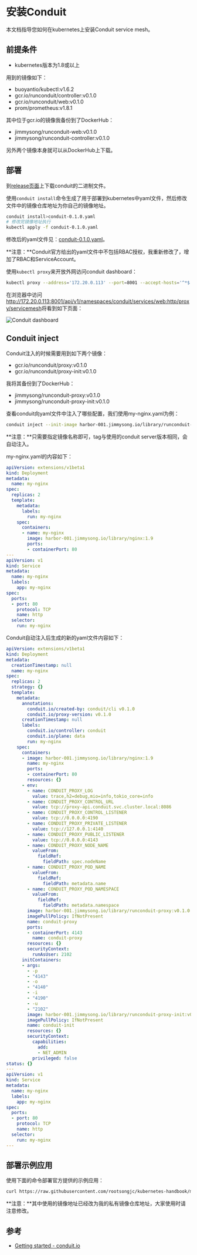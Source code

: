 # 安装Conduit

本文档指导您如何在kubernetes上安装Conduit service mesh。

## 前提条件

- kubernetes版本为1.8或以上

用到的镜像如下：

- buoyantio/kubectl:v1.6.2
- gcr.io/runconduit/controller:v0.1.0
- gcr.io/runconduit/web:v0.1.0
- prom/prometheus:v1.8.1

其中位于gcr.io的镜像我备份到了DockerHub：

- jimmysong/runconduit-web:v0.1.0
- jimmysong/runconduit-controller:v0.1.0

另外两个镜像本身就可以从DockerHub上下载。

## 部署

到[release页面](https://github.com/runconduit/conduit/releases)上下载conduit的二进制文件。

使用`conduit install`命令生成了用于部署到kubernetes中yaml文件，然后修改文件中的镜像仓库地址为你自己的镜像地址。

```bash
conduit install>conduit-0.1.0.yaml
# 修改完镜像地址执行
kubectl apply -f conduit-0.1.0.yaml
```

修改后的yaml文件见：[conduit-0.1.0.yaml](https://github.com/rootsongjc/kubernetes-handbook/tree/master/manifests/conduit-0.1.0.yaml)。

**注意：**Conduit官方给出的yaml文件中不包括RBAC授权，我重新修改了，增加了RBAC和ServiceAccount。

使用`kubectl proxy`来开放外网访问conduit dashboard：

```bash
kubectl proxy --address='172.20.0.113' --port=8001 --accept-hosts='^*$'
```

在浏览器中访问<http://172.20.0.113:8001/api/v1/namespaces/conduit/services/web:http/proxy/servicemesh>将看到如下页面：

![Conduit dashboard](../images/conduit-dashboard.jpg)

## Conduit inject

Conduit注入的时候需要用到如下两个镜像：

- gcr.io/runconduit/proxy:v0.1.0
- gcr.io/runconduit/proxy-init:v0.1.0

我将其备份到了DockerHub：

- jimmysong/runconduit-proxy:v0.1.0
- jimmysong/runconduit-proxy-init:v0.1.0

查看conduit向yaml文件中注入了哪些配置，我们使用my-nginx.yaml为例：

```bash
conduit inject --init-image harbor-001.jimmysong.io/library/runconduit-proxy-init --proxy-image harbor-001.jimmysong.io/library/runconduit-proxy my-nginx.yaml|kubectl apply -f -
```

**注意：**只需要指定镜像名称即可，tag与使用的conduit server版本相同，会自动注入。

my-nginx.yaml的内容如下：

```yaml
apiVersion: extensions/v1beta1
kind: Deployment
metadata:
  name: my-nginx
spec:
  replicas: 2
  template:
    metadata:
      labels:
        run: my-nginx
    spec:
      containers:
      - name: my-nginx
        image: harbor-001.jimmysong.io/library/nginx:1.9
        ports:
        - containerPort: 80
---
apiVersion: v1
kind: Service
metadata:
  name: my-nginx
  labels:
    app: my-nginx
spec:
  ports:
  - port: 80
    protocol: TCP
    name: http
  selector:
    run: my-nginx
```

Conduit自动注入后生成的新的yaml文件内容如下：

```yaml
apiVersion: extensions/v1beta1
kind: Deployment
metadata:
  creationTimestamp: null
  name: my-nginx
spec:
  replicas: 2
  strategy: {}
  template:
    metadata:
      annotations:
        conduit.io/created-by: conduit/cli v0.1.0
        conduit.io/proxy-version: v0.1.0
      creationTimestamp: null
      labels:
        conduit.io/controller: conduit
        conduit.io/plane: data
        run: my-nginx
    spec:
      containers:
      - image: harbor-001.jimmysong.io/library/nginx:1.9
        name: my-nginx
        ports:
        - containerPort: 80
        resources: {}
      - env:
        - name: CONDUIT_PROXY_LOG
          value: trace,h2=debug,mio=info,tokio_core=info
        - name: CONDUIT_PROXY_CONTROL_URL
          value: tcp://proxy-api.conduit.svc.cluster.local:8086
        - name: CONDUIT_PROXY_CONTROL_LISTENER
          value: tcp://0.0.0.0:4190
        - name: CONDUIT_PROXY_PRIVATE_LISTENER
          value: tcp://127.0.0.1:4140
        - name: CONDUIT_PROXY_PUBLIC_LISTENER
          value: tcp://0.0.0.0:4143
        - name: CONDUIT_PROXY_NODE_NAME
          valueFrom:
            fieldRef:
              fieldPath: spec.nodeName
        - name: CONDUIT_PROXY_POD_NAME
          valueFrom:
            fieldRef:
              fieldPath: metadata.name
        - name: CONDUIT_PROXY_POD_NAMESPACE
          valueFrom:
            fieldRef:
              fieldPath: metadata.namespace
        image: harbor-001.jimmysong.io/library/runconduit-proxy:v0.1.0
        imagePullPolicy: IfNotPresent
        name: conduit-proxy
        ports:
        - containerPort: 4143
          name: conduit-proxy
        resources: {}
        securityContext:
          runAsUser: 2102
      initContainers:
      - args:
        - -p
        - "4143"
        - -o
        - "4140"
        - -i
        - "4190"
        - -u
        - "2102"
        image: harbor-001.jimmysong.io/library/runconduit-proxy-init:v0.1.0
        imagePullPolicy: IfNotPresent
        name: conduit-init
        resources: {}
        securityContext:
          capabilities:
            add:
            - NET_ADMIN
          privileged: false
status: {}
---
apiVersion: v1
kind: Service
metadata:
  name: my-nginx
  labels:
    app: my-nginx
spec:
  ports:
  - port: 80
    protocol: TCP
    name: http
  selector:
    run: my-nginx
---
```

## 部署示例应用

使用下面的命令部署官方提供的示例应用：

```bash
curl https://raw.githubusercontent.com/rootsongjc/kubernetes-handbook/master/manifests/conduit/emojivoto.yml | conduit inject --init-image harbor-001.jimmysong.io/library/runconduit-proxy-init --proxy-image harbor-001.jimmysong.io/library/runconduit-proxy - --skip-inbound-ports=80 | kubectl apply -f -
```

**注意：**其中使用的镜像地址已经改为我的私有镜像仓库地址，大家使用时请注意修改。

## 参考

- [Getting started - conduit.io](https://conduit.io/getting-started/)